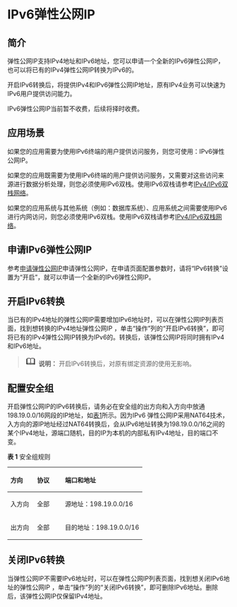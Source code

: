# IPv6弹性公网IP<a name="eip_0006"></a>

## 简介<a name="zh-cn_topic_0128773070_section298043619513"></a>

弹性公网IP支持IPv4地址和IPv6地址，您可以申请一个全新的IPv6弹性公网IP，也可以将已有的IPv4弹性公网IP转换为IPv6的。

开启IPv6转换后，将提供IPv4和IPv6弹性公网IP地址，原有IPv4业务可以快速为IPv6用户提供访问能力。

IPv6弹性公网IP当前暂不收费，后续将择时收费。

## 应用场景<a name="zh-cn_topic_0128773070_section6903103318162"></a>

如果您的应用需要为使用IPv6终端的用户提供访问服务，则您可使用：IPv6弹性公网IP。

如果您的应用既需要为使用IPv6终端的用户提供访问服务，又需要对这些访问来源进行数据分析处理，则您必须使用IPv6双栈。使用IPv6双栈请参考[IPv4/IPv6双栈网络](https://support.huaweicloud.com/usermanual-vpc/vpc_0002.html)。

如果您的应用系统与其他系统（例如：数据库系统）、应用系统之间需要使用IPv6进行内网访问，则您必须使用IPv6双栈。使用IPv6双栈请参考[IPv4/IPv6双栈网络](https://support.huaweicloud.com/usermanual-vpc/vpc_0002.html)。

## 申请IPv6弹性公网IP<a name="zh-cn_topic_0128773070_section011625114590"></a>

参考[申请弹性公网IP](申请弹性公网IP.md)申请弹性公网IP，在申请页面配置参数时，请将“IPv6转换”设置为“开启”，就可以申请一个全新的IPv6弹性公网IP。

## 开启IPv6转换<a name="zh-cn_topic_0128773070_section1951010207215"></a>

当已有的IPv4地址的弹性公网IP需要增加IPv6地址时，可以在弹性公网IP列表页面，找到想转换的IPv4地址弹性公网IP ，单击“操作”列的“开启IPv6转换”，即可将已有的IPv4弹性公网IP转换为IPv6的。转换后，该弹性公网IP将同时拥有IPv4和IPv6地址。

>![](public_sys-resources/icon-note.gif) **说明：** 
>开启IPv6转换后，对原有绑定资源的使用无影响。

## 配置安全组<a name="zh-cn_topic_0128773070_section183541933911"></a>

开启弹性公网IP的IPv6转换后，请务必在安全组的出方向和入方向中放通198.19.0.0/16网段的IP地址，如[表1](#zh-cn_topic_0128773070_table854766319358)所示。因为IPv6 弹性公网IP采用NAT64技术，入方向的源IP地址经过NAT64转换后，会从IPv6地址转换为198.19.0.0/16之间的某个IPv4地址，源端口随机，目的IP为本机的内部私有IPv4地址，目的端口不变。

**表 1**  安全组规则

<a name="zh-cn_topic_0128773070_table854766319358"></a>
<table><thead align="left"><tr id="zh-cn_topic_0128773070_row2051403019358"><th class="cellrowborder" valign="top" width="19.681968196819682%" id="mcps1.2.4.1.1"><p id="zh-cn_topic_0128773070_p5102371419358"><a name="zh-cn_topic_0128773070_p5102371419358"></a><a name="zh-cn_topic_0128773070_p5102371419358"></a>方向</p>
</th>
<th class="cellrowborder" valign="top" width="20.782078207820785%" id="mcps1.2.4.1.2"><p id="zh-cn_topic_0128773070_p3928016319358"><a name="zh-cn_topic_0128773070_p3928016319358"></a><a name="zh-cn_topic_0128773070_p3928016319358"></a>协议</p>
</th>
<th class="cellrowborder" valign="top" width="59.53595359535954%" id="mcps1.2.4.1.3"><p id="zh-cn_topic_0128773070_p2415644494621"><a name="zh-cn_topic_0128773070_p2415644494621"></a><a name="zh-cn_topic_0128773070_p2415644494621"></a>端口和地址</p>
</th>
</tr>
</thead>
<tbody><tr id="zh-cn_topic_0128773070_row3779122419358"><td class="cellrowborder" valign="top" width="19.681968196819682%" headers="mcps1.2.4.1.1 "><p id="zh-cn_topic_0128773070_p4119033619358"><a name="zh-cn_topic_0128773070_p4119033619358"></a><a name="zh-cn_topic_0128773070_p4119033619358"></a>入方向</p>
</td>
<td class="cellrowborder" valign="top" width="20.782078207820785%" headers="mcps1.2.4.1.2 "><p id="zh-cn_topic_0128773070_p4808290419358"><a name="zh-cn_topic_0128773070_p4808290419358"></a><a name="zh-cn_topic_0128773070_p4808290419358"></a>全部</p>
</td>
<td class="cellrowborder" valign="top" width="59.53595359535954%" headers="mcps1.2.4.1.3 "><p id="zh-cn_topic_0128773070_p4640703694621"><a name="zh-cn_topic_0128773070_p4640703694621"></a><a name="zh-cn_topic_0128773070_p4640703694621"></a>源地址：198.19.0.0/16</p>
</td>
</tr>
<tr id="zh-cn_topic_0128773070_row22818581398"><td class="cellrowborder" valign="top" width="19.681968196819682%" headers="mcps1.2.4.1.1 "><p id="zh-cn_topic_0128773070_p6301958495"><a name="zh-cn_topic_0128773070_p6301958495"></a><a name="zh-cn_topic_0128773070_p6301958495"></a>出方向</p>
</td>
<td class="cellrowborder" valign="top" width="20.782078207820785%" headers="mcps1.2.4.1.2 "><p id="zh-cn_topic_0128773070_p730158994"><a name="zh-cn_topic_0128773070_p730158994"></a><a name="zh-cn_topic_0128773070_p730158994"></a>全部</p>
</td>
<td class="cellrowborder" valign="top" width="59.53595359535954%" headers="mcps1.2.4.1.3 "><p id="zh-cn_topic_0128773070_p7825131612103"><a name="zh-cn_topic_0128773070_p7825131612103"></a><a name="zh-cn_topic_0128773070_p7825131612103"></a>目的地址：198.19.0.0/16</p>
</td>
</tr>
</tbody>
</table>

## 关闭IPv6转换<a name="zh-cn_topic_0128773070_section86833287319"></a>

当弹性公网IP不需要IPv6地址时，可以在弹性公网IP列表页面，找到想关闭IPv6地址的弹性公网IP ，单击“操作”列的“关闭IPv6转换”，即可删除IPv6地址。删除后，该弹性公网IP仅保留IPv4地址。

